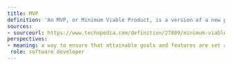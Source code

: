 ```yaml
---
title: MVP
definition: 'An MVP, or Minimum Viable Product, is a version of a new product that has just enough features to be shipped to customers. This version is then furthur developed based on the feedback from these initial users.' 
sources:
- sourceurl: https://www.techopedia.com/definition/27809/minimum-viable-product-mvp
perspectives:
- meaning: a way to ensure that attainable goals and features are set at the beginning of the development phase of a new product. This allows one to ship and get feedback of a new product quickly and efficiently.
 role: software developer 
---
```

